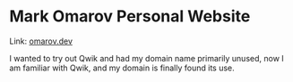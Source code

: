# Mark Omarov Personal Website

Link: [omarov.dev](https://omarov.dev)

I wanted to try out Qwik and had my domain name primarily unused, now I am familiar with Qwik, and my domain is finally found its use.
